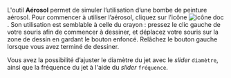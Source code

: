 L'outil **Aérosol** permet de simuler l’utilisation d’une bombe de peinture aérosol. Pour commencer à utiliser l’aérosol, cliquez sur l’icône ![icône doc](../../assets/sidebar-icons/aerosol.png). Son utilisation est semblable à celle du crayon : pressez le clic gauche de votre souris afin de commencer à dessiner, et déplacez votre souris sur la zone de dessin en gardant le bouton enfoncé. Relâchez le bouton gauche lorsque vous avez terminé de dessiner. 

 Vous avez la possibilité d’ajuster le diamètre du jet avec le _slider_ ``diamètre``, ainsi que la fréquence du jet à l'aide du _slider_ ``fréquence``.
